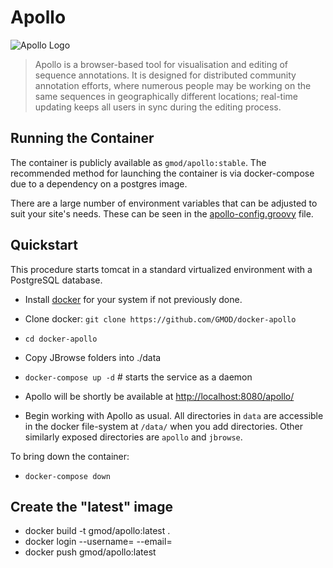 # Apollo

![Apollo Logo](https://github.com/GMOD/Apollo/blob/master/web-app/images/ApolloLogo_100x36.png)

> Apollo is a browser-based tool for visualisation and editing of sequence
> annotations. It is designed for distributed community annotation efforts,
> where numerous people may be working on the same sequences in geographically
> different locations; real-time updating keeps all users in sync during the
> editing process.

## Running the Container

The container is publicly available as `gmod/apollo:stable`. The recommended
method for launching the container is via docker-compose due to a dependency on
a postgres image.

There are a large number of environment variables that can be adjusted to suit
your site's needs. These can be seen in the
[apollo-config.groovy](https://github.com/GMOD/Apollo/blob/master/sample-docker-apollo-config.groovy)
file.

## Quickstart

This procedure starts tomcat in a standard virtualized environment with a PostgreSQL database.

- Install [docker](https://docs.docker.com/engine/installation/) for your system if not previously done.

- Clone docker: `git clone https://github.com/GMOD/docker-apollo`
- `cd docker-apollo`
- Copy JBrowse folders into ./data
- `docker-compose up -d`  # starts the service as a daemon
- Apollo will be shortly be available at [http://localhost:8080/apollo/](http://localhost:8080/apollo/)
- Begin working with Apollo as usual. All directories in `data` are
  accessible in the docker file-system at `/data/` when you add
  directories. Other similarly exposed directories are `apollo` and
  `jbrowse`.

To bring down the container:
- `docker-compose down`

## Create the "latest" image

- docker build -t gmod/apollo:latest .
- docker login  --username=<username> --email=<email>
- docker push gmod/apollo:latest
